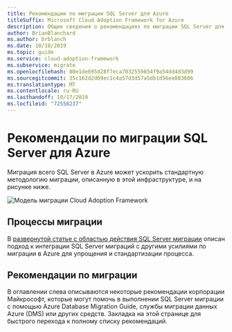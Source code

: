 ```yaml
---
title: Рекомендации по миграции SQL Server для Azure
titleSuffix: Microsoft Cloud Adoption Framework for Azure
description: Общие сведения о рекомендациях по миграции SQL Server для Azure
author: BrianBlanchard
ms.author: brblanch
ms.date: 10/10/2019
ms.topic: guide
ms.service: cloud-adoption-framework
ms.subservice: migrate
ms.openlocfilehash: 80e1de695d28f7eca7032559854f9a54dd4d3d99
ms.sourcegitcommit: 35c162d2d09ec1c4a57d3d57a5db1d56ee883806
ms.translationtype: MT
ms.contentlocale: ru-RU
ms.lasthandoff: 10/17/2019
ms.locfileid: "72558237"
---
```

# <a name="sql-server-migration-best-practices-for-azure"></a>Рекомендации по миграции SQL Server для Azure

Миграция всего SQL Server в Azure может ускорить стандартную методологию миграции, описанную в этой инфраструктуре, и на рисунке ниже.

![Модель миграции Cloud Adoption Framework](../../_images/operational-transformation-migrate.png)

## <a name="migration-processes"></a>Процессы миграции

В [развернутой статье с областью действия SQL Server миграции](../expanded-scope/sql-migration.md) описан подход к интеграции SQL Server миграций с другими усилиями по миграции в Azure для упрощения и стандартизации процесса.

## <a name="migration-best-practices"></a>Рекомендации по миграции

В оглавлении слева описываются некоторые рекомендации корпорации Майкрософт, которые могут помочь в выполнении SQL Server миграции с помощью Azure Database Migration Guide, службы миграции данных Azure (DMS) или других средств. Закладка на этой странице для быстрого перехода к полному списку рекомендаций.
